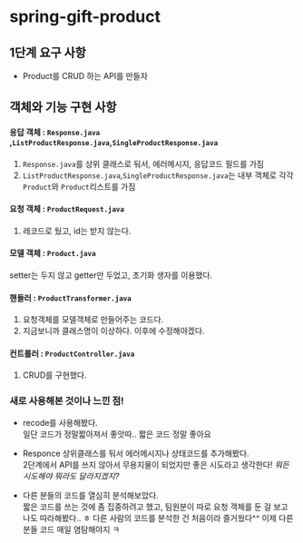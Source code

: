 # spring-gift-product

## 1단계 요구 사항
- Product를 CRUD 하는 API를 만들자

## 객체와 기능 구현 사항
####  응답 객체 : `Response.java` ,`ListProductResponse.java`,`SingleProductResponse.java`
1. `Response.java`를 상위 클래스로 둬서, 에러메시지, 응답코드 필드를 가짐
2. `ListProductResponse.java`,`SingleProductResponse.java`는 내부 객체로 각각 `Product`와 `Product`리스트를 가짐
#### 요청 객체 : `ProductRequest.java`
1. 레코드로 뒀고, id는 받지 않는다.

#### 모델 객체 : `Product.java`
setter는 두지 않고 getter만 두었고, 초기화 생자를 이용했다.
#### 핸들러 : `ProductTransformer.java`
1. 요청객체를 모델객체로 만들어주는 코드다. 
2. 지금보니까 클래스명이 이상하다. 이후에 수정해야겠다.

#### 컨트롤러 : `ProductController.java`
1. CRUD를 구현했다.


### 새로 사용해본 것이나 느낀 점! 
- recode를 사용해봤다. <br>
일단 코드가 정말짧아져서 좋앗따.. 짧은 코드 정말 좋아요



- Responce 상위클래스를 둬서 에러메시지나 상태코드를 추가해봤다. <br>
2단계에서 API를 쓰지 않아서 무용지물이 되었지만 좋은 시도라고 생각한다! _뭐든 시도해야 뭐라도 달라지겠지?_


- 다른 분들의 코드를 열심히 분석해보았다. <br>
짧은 코드를 쓰는 것에 좀 집중하려고 했고, 팀원분이 따로 요청 객체를 둔 걸 보고 나도 따라해봤다.. ㅎ
다른 사람의 코드를 분석한 건 처음이라 즐거웠다^^ 이제 다른 분들 코드 매일 염탐해야지 ㅋ
